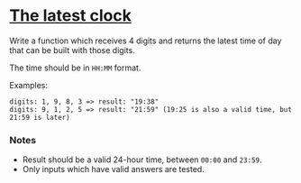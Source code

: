 # [The latest clock](https://www.codewars.com/kata/the-latest-clock "https://www.codewars.com/kata/58925dcb71f43f30cd00005f")

Write a function which receives 4 digits and returns the latest time of day that can be built with those digits.

The time should be in `HH:MM` format.

Examples:

```
digits: 1, 9, 8, 3 => result: "19:38"
digits: 9, 1, 2, 5 => result: "21:59" (19:25 is also a valid time, but 21:59 is later)
```

### Notes

- Result should be a valid 24-hour time, between `00:00` and `23:59`.
- Only inputs which have valid answers are tested.